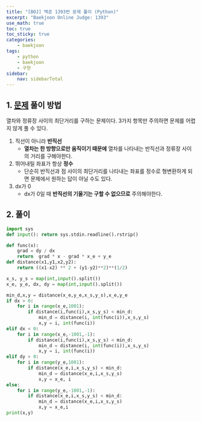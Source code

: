 ```yaml
---
title: "[BOJ] 백준 1393번 문제 풀이 (Python)"
excerpt: "Baekjoon Online Judge: 1393"
use_math: true
toc: true
toc_sticky: true
categories:
    - baekjoon
tags:
    - python
    - baekjoon
    - 구현
sidebar:
    nav: sidebarTotal
---
```


## 1. [문제](https://www.acmicpc.net/problem/1393) 풀이 방법

열차와 정류장 사이의 최단거리를 구하는 문제이다. 3가지 항목만 주의하면 문제를 어렵지 않게 풀 수 있다.

1. 직선이 아니라 **반직선**
    - **열차는 한 방향으로만 움직이기 때문에** 열차를 나타내는 반직선과 정류장 사이의 거리를 구해야한다.
2. 뛰어내릴 좌표가 항상 **정수**
    - 단순히 반직선과 점 사이의 최단거리를 나타내는 좌표를 정수로 형변환하게 되면 문제에서 원하는 답이 아닐 수도 있다.
3. dx가 0
    - dx가 0일 때 **반직선의 기울기는 구할 수 없으므로** 주의해야한다.

## 2. 풀이

```python
import sys
def input(): return sys.stdin.readline().rstrip()

def func(x):
    grad = dy / dx
    return  grad * x - grad * x_e + y_e
def distance(x1,y1,x2,y2):
    return ((x1-x2) ** 2 + (y1-y2)**2)**(1/2)

x_s, y_s = map(int,input().split())
x_e, y_e, dx, dy = map(int,input().split())

min_d,x,y = distance(x_e,y_e,x_s,y_s),x_e,y_e
if dx > 0:
    for i in range(x_e,1001):
        if distance(i,func(i),x_s,y_s) < min_d:
            min_d = distance(i, int(func(i)),x_s,y_s)
            x,y = i, int(func(i))
elif dx < 0:
    for i in range(x_e,-1001,-1):
        if distance(i,func(i),x_s,y_s) < min_d:
            min_d = distance(i, int(func(i)),x_s,y_s)
            x,y = i, int(func(i))
elif dy > 0:
    for i in range(y_e,1001):
        if distance(x_e,i,x_s,y_s) < min_d:
            min_d = distance(x_e,i,x_s,y_s)
            x,y = x_e, i
else:
    for i in range(y_e,-1001,-1):
        if distance(x_e,i,x_s,y_s) < min_d:
            min_d = distance(x_e,i,x_s,y_s)
            x,y = x_e,i
print(x,y)
```